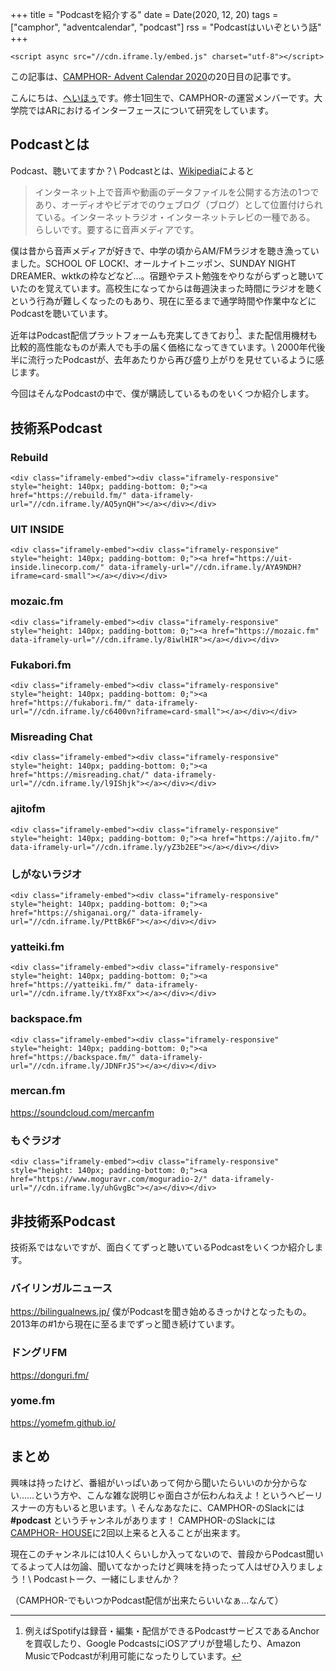 +++
title = "Podcastを紹介する"
date = Date(2020, 12, 20)
tags = ["camphor", "adventcalendar", "podcast"]
rss = "Podcastはいいぞという話"
+++

~~~
<script async src="//cdn.iframe.ly/embed.js" charset="utf-8"></script>
~~~

この記事は、[CAMPHOR- Advent Calendar 2020](https://advent.camph.net/)の20日目の記事です。

こんにちは、[へいほぅ](https://twitter.com/5ebec)です。修士1回生で、CAMPHOR-の運営メンバーです。大学院ではARにおけるインターフェースについて研究をしています。

## Podcastとは

Podcast、聴いてますか？\\
Podcastとは、[Wikipedia](https://ja.wikipedia.org/wiki/%E3%83%9D%E3%83%83%E3%83%89%E3%82%AD%E3%83%A3%E3%82%B9%E3%83%88)によると
> インターネット上で音声や動画のデータファイルを公開する方法の1つであり、オーディオやビデオでのウェブログ（ブログ）として位置付けられている。インターネットラジオ・インターネットテレビの一種である。
らしいです。要するに音声メディアです。

僕は昔から音声メディアが好きで、中学の頃からAM/FMラジオを聴き漁っていました。SCHOOL OF LOCK!、オールナイトニッポン、SUNDAY NIGHT DREAMER、wktkの枠などなど…。宿題やテスト勉強をやりながらずっと聴いていたのを覚えています。高校生になってからは毎週決まった時間にラジオを聴くという行為が難しくなったのもあり、現在に至るまで通学時間や作業中などにPodcastを聴いています。

近年はPodcast配信プラットフォームも充実してきており[^配信プラットフォーム]、また配信用機材も比較的高性能なものが素人でも手の届く価格になってきています。\\
2000年代後半に流行ったPodcastが、去年あたりから再び盛り上がりを見せているように感じます。

今回はそんなPodcastの中で、僕が購読しているものをいくつか紹介します。

[^配信プラットフォーム]: 例えばSpotifyは録音・編集・配信ができるPodcastサービスであるAnchorを買収したり、Google PodcastsにiOSアプリが登場したり、Amazon MusicでPodcastが利用可能になったりしています。


## 技術系Podcast

### Rebuild
~~~
<div class="iframely-embed"><div class="iframely-responsive" style="height: 140px; padding-bottom: 0;"><a href="https://rebuild.fm/" data-iframely-url="//cdn.iframe.ly/AQ5ynQH"></a></div></div>
~~~

### UIT INSIDE
~~~
<div class="iframely-embed"><div class="iframely-responsive" style="height: 140px; padding-bottom: 0;"><a href="https://uit-inside.linecorp.com/" data-iframely-url="//cdn.iframe.ly/AYA9NDH?iframe=card-small"></a></div></div>
~~~

### mozaic.fm
~~~
<div class="iframely-embed"><div class="iframely-responsive" style="height: 140px; padding-bottom: 0;"><a href="https://mozaic.fm" data-iframely-url="//cdn.iframe.ly/8iwlHIR"></a></div></div>
~~~

### Fukabori.fm
~~~
<div class="iframely-embed"><div class="iframely-responsive" style="height: 140px; padding-bottom: 0;"><a href="https://fukabori.fm/" data-iframely-url="//cdn.iframe.ly/c6400vn?iframe=card-small"></a></div></div>
~~~

### Misreading Chat
~~~
<div class="iframely-embed"><div class="iframely-responsive" style="height: 140px; padding-bottom: 0;"><a href="https://misreading.chat/" data-iframely-url="//cdn.iframe.ly/l9IShjk"></a></div></div>
~~~

### ajitofm
~~~
<div class="iframely-embed"><div class="iframely-responsive" style="height: 140px; padding-bottom: 0;"><a href="https://ajito.fm/" data-iframely-url="//cdn.iframe.ly/yZ3b2EE"></a></div></div>
~~~

### しがないラジオ
~~~
<div class="iframely-embed"><div class="iframely-responsive" style="height: 140px; padding-bottom: 0;"><a href="https://shiganai.org/" data-iframely-url="//cdn.iframe.ly/PttBk6F"></a></div></div>
~~~

### yatteiki.fm
~~~
<div class="iframely-embed"><div class="iframely-responsive" style="height: 140px; padding-bottom: 0;"><a href="https://yatteiki.fm/" data-iframely-url="//cdn.iframe.ly/tYx8Fxx"></a></div></div>
~~~

### backspace.fm
~~~
<div class="iframely-embed"><div class="iframely-responsive" style="height: 140px; padding-bottom: 0;"><a href="https://backspace.fm/" data-iframely-url="//cdn.iframe.ly/JDNFrJS"></a></div></div>
~~~

### mercan.fm
https://soundcloud.com/mercanfm

### もぐラジオ
~~~
<div class="iframely-embed"><div class="iframely-responsive" style="height: 140px; padding-bottom: 0;"><a href="https://www.moguravr.com/moguradio-2/" data-iframely-url="//cdn.iframe.ly/uhGvgBc"></a></div></div>
~~~


## 非技術系Podcast
技術系ではないですが、面白くてずっと聴いているPodcastをいくつか紹介します。

### バイリンガルニュース
https://bilingualnews.jp/
僕がPodcastを聞き始めるきっかけとなったもの。
2013年の#1から現在に至るまでずっと聞き続けています。

### ドングリFM
https://donguri.fm/

### yome.fm
https://yomefm.github.io/


## まとめ
興味は持ったけど、番組がいっぱいあって何から聞いたらいいのか分からない……という方や、こんな雑な説明じゃ面白さが伝わんねえよ！というヘビーリスナーの方もいると思います。\\
そんなあなたに、CAMPHOR-のSlackには **#podcast** というチャンネルがあります！
CAMPHOR-のSlackには [CAMPHOR- HOUSE](https://camph.net/#house)に2回以上来ると入ることが出来ます。

現在このチャンネルには10人くらいしか入ってないので、普段からPodcast聞いてるよって人は勿論、聞いてなかったけど興味を持ったって人はぜひ入りましょう！\\
Podcastトーク、一緒にしませんか？

（CAMPHOR-でもいつかPodcast配信が出来たらいいなぁ…なんて）